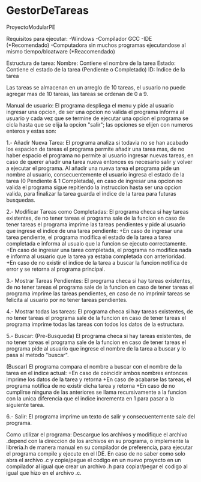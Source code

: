 # GestorDeTareas
ProyectoModularPE

Requisitos para ejecutar:
-Windows
-Compilador GCC
-IDE (*Recomendado)
-Computadora sin muchos programas ejecutandose al mismo tiempo/bloatware (*Reacomendado)

Estructura de tarea:
Nombre: Contiene el nombre de la tarea
Estado: Contiene el estado de la tarea (Pendiente o Completado)
ID: Indice de la tarea

Las tareas se almacenan en un arreglo de 10 tareas, el usuario no puede agregar mas de 10 tareas,
las tareas se ordenan de 0 a 9.

Manual de usuario:
El programa despliega el menu y pide al usuario ingresar una opcion, de ser una opcion
no valida el programa informa al usuario y cada vez que se termine de ejecutar una opcion
el programa se cicla hasta que se elija la opcion "salir"; las opciones se elijen con
numeros enteros y estas son:

1.- Añadir Nueva Tarea:
  El programa analiza si todavia no se han acabado los espacion de tareas el programa permite
  añadir una tarea mas, de no haber espacio el programa no permite al usuario ingresar nuevas
  tareas, en caso de querer añadir una tarea nueva entonces es necesario salir y volver a 
  ejecutar el programa. 
  Al añadir una nueva tarea el programa pide un nombre al usuario, consecuentemente el usuario
  ingresa el estado de la tarea (0 Pendiente & 1 Completada), en caso de ingresar una opcion no
  valida el programa sigue repitiendo la instruccion hasta ser una opcion valida, para finalizar
  la tarea guarda el indice de la tarea para futuras busquedas.

2.- Modificar Tareas como Completadas:
  El programa checa si hay tareas existentes, de no tener tareas el programa sale de la funcion
  en caso de tener tareas el programa imprime las tareas pendientes y pide al usuario que ingrese
  el indice de una tarea pendiente:
    +En caso de ingresar una tarea pendiente, el programa modifica el estado de la tarea a tarea
     completada e informa al usuaio que la funcion se ejecuto correctamente.
    +En caso de ingresar una tarea completada, el programa no modifica nada e informa al usuario
     que la tarea ya estaba completada con anterioridad.
    +En caso de no existir el indice de la tarea a buscar la funcion notifica de error y se retorna
     al programa principal.

3.- Mostrar Tareas Pendientes:
  El programa checa si hay tareas existentes, de no tener tareas el programa sale de la funcion
  en caso de tener tareas el programa imprime las tareas pendientes, en caso de no imprimir tareas
  se felicita al usuario por no tener tareas pendientes.

4.- Mostrar todas las tareas:
  El programa checa si hay tareas existentes, de no tener tareas el programa sale de la funcion
  en caso de tener tareas el programa imprime todas las tareas con todos los datos de la estructura.

5.- Buscar: (Pre-Busqueda)
  El programa checa si hay tareas existentes, de no tener tareas el programa sale de la funcion
  en caso de tener tareas el programa pide al usuario que ingrese el nombre de la tarea a buscar
  y lo pasa al metodo "buscar".

  (Buscar)
  El programa compara el nombre a buscar con el nombre de la tarea en el indice actual:
    +En caso de coincidir ambos nombres entonces imprime los datos de la tarea y retorna
    +En caso de acabarse las tareas, el programa notifica de no existir dicha tarea y retorna
    +En caso de no cumplirse ninguna de las anteriores se llama recursivamente a la funcion con
     la unica diferencia que el indice incrementa en 1 para pasar a la siguiente tarea.

6.- Salir:
  El programa imprime un texto de salir y consecuentemente sale del programa.

Como utilizar el programa:
Descargue los archivos y modifique el archivo .depend con la direccion de los archivos en su programa,
o implemente la libreria.h de manera manual en su compilador de preferencia, para ejecutar el programa
compile y ejecute en el IDE. En caso de no saber como solo abra el archivo .c y copie/pegue el codigo en
un nuevo proyecto en un compilador al igual que crear un archivo .h para copiar/pegar el codigo al igual
que hizo en el archivo .c.
